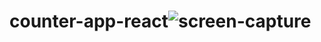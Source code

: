 # counter-app-react![screen-capture](https://user-images.githubusercontent.com/122168988/215803065-3d260fb0-895b-40f7-82ef-e50db7cd7c51.gif)
